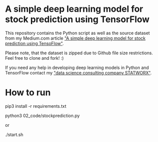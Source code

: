 # A simple deep learning model for stock prediction using TensorFlow

This repository contains the Python script as well as the source dataset from my Medium.com article ["A simple deep learning model for stock prediction using TensoFlow"](https://medium.com/mlreview/a-simple-deep-learning-model-for-stock-price-prediction-using-tensorflow-30505541d877).

Please note, that the dataset is zipped due to Github file size restrictions. Feel free to clone and fork! :)

If you need any help in developing deep learning models in Python and TensorFlow contact my ["data science consulting company STATWORX"](https://www.statworx.com/de/data-science/).

# How to run

pip3 install -r requirements.txt

python3 02_code/stockprediction.py

or

./start.sh
